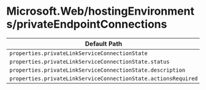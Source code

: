 # Microsoft.Web/hostingEnvironments/privateEndpointConnections

| Default Path | Alias |
|---|---|
| `properties.privateLinkServiceConnectionState` | `Microsoft.Web/hostingEnvironments/privateEndpointConnections/privateLinkServiceConnectionState` |
| `properties.privateLinkServiceConnectionState.status` | `Microsoft.Web/hostingEnvironments/privateEndpointConnections/privateLinkServiceConnectionState.status` |
| `properties.privateLinkServiceConnectionState.description` | `Microsoft.Web/hostingEnvironments/privateEndpointConnections/privateLinkServiceConnectionState.description` |
| `properties.privateLinkServiceConnectionState.actionsRequired` | `Microsoft.Web/hostingEnvironments/privateEndpointConnections/privateLinkServiceConnectionState.actionsRequired` |

